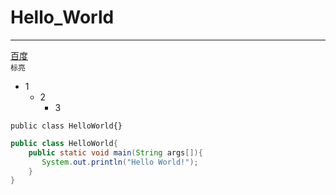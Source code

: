 # Hello_World
***
[百度](https://www.baidu.com/ "点击进入百度")  
`标亮`
* 1
  * 2
    * 3

`public class HelloWorld{}`
```java
public class HelloWorld{
    public static void main(String args[]){
       System.out.println("Hello World!");
    }
}
```

